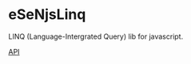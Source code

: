 eSeNjsLinq
==========

LINQ (Language-Intergrated Query) lib for javascript.

<a target='_new' href='http://slavkonovak.github.io/eSeNjsLinq/doc/API/'>API</a>
